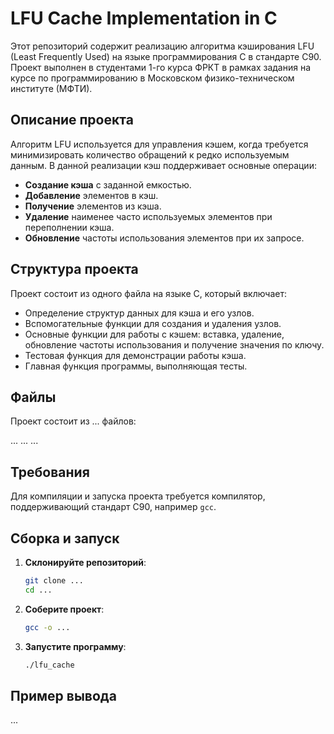 # LFU Cache Implementation in C 

Этот репозиторий содержит реализацию алгоритма кэширования LFU (Least Frequently Used) на языке программирования C в стандарте C90. Проект выполнен в студентами 1-го курса ФРКТ в рамках задания на курсе по программированию в Московском физико-техническом институте (МФТИ).

## Описание проекта

Алгоритм LFU используется для управления кэшем, когда требуется минимизировать количество обращений к редко используемым данным. В данной реализации кэш поддерживает основные операции:

- **Создание кэша** с заданной емкостью.
- **Добавление** элементов в кэш.
- **Получение** элементов из кэша.
- **Удаление** наименее часто используемых элементов при переполнении кэша.
- **Обновление** частоты использования элементов при их запросе.

## Структура проекта

Проект состоит из одного файла на языке C, который включает:

- Определение структур данных для кэша и его узлов.
- Вспомогательные функции для создания и удаления узлов.
- Основные функции для работы с кэшем: вставка, удаление, обновление частоты использования и получение значения по ключу.
- Тестовая функция для демонстрации работы кэша.
- Главная функция программы, выполняющая тесты.

## Файлы

Проект состоит из ... файлов:

... 
... 
...

## Требования

Для компиляции и запуска проекта требуется компилятор, поддерживающий стандарт C90, например `gcc`.

## Сборка и запуск

1. **Склонируйте репозиторий**:
    ```sh
    git clone ...
    cd ...
    ```

2. **Соберите проект**:
    ```sh
    gcc -o ...
    ```

3. **Запустите программу**:
    ```sh
    ./lfu_cache
    ```
    
## Пример вывода

...
